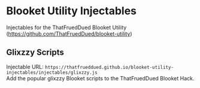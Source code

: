 # Blooket Utility Injectables
Injectables for the ThatFruedDued Blooket Utility (https://github.com/ThatFruedDued/blooket-utility)

## Glixzzy Scripts
Injectable URL: `https://thatfrueddued.github.io/blooket-utility-injectables/injectables/glixzzy.js`  
Add the popular glixzzy Blooket scripts to the ThatFruedDued Blooket Hack.
